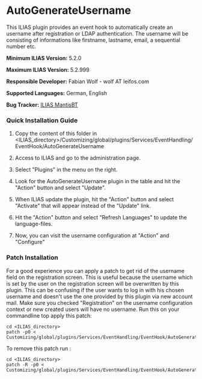 # AutoGenerateUsername

This ILIAS plugin provides an event hook to automatically create an username after registration or LDAP authentication.
The username will be consisting of informations like firstname, lastname, email, a sequential number etc.

**Minimum ILIAS Version:**
5.2.0

**Maximum ILIAS Version:**
5.2.999

**Responsible Developer:**
Fabian Wolf - wolf AT leifos.com

**Supported Languages:**
German, English

**Bug Tracker:**
[ILIAS MantisBT](http://www.ilias.de/mantis/search.php?project_id=3&category=AutoGenerateUsername)

### Quick Installation Guide
1. Copy the content of this folder in <ILIAS_directory>/Customizing/global/plugins/Services/EventHandling/EventHook/AutoGenerateUsername

2. Access to ILIAS and go to the administration page.

3. Select "Plugins" in the menu on the right.

5. Look for the AutoGenerateUsername plugin in the table and hit the "Action" button and select "Update".

6. When ILIAS update the plugin, hit the "Action" button and select "Activate" that will appear instead of the "Update" link.

7. Hit the "Action" button and select "Refresh Languages" to update the language-files.

8. Now, you can visit the username configuration at "Action" and "Configure"


### Patch Installation

For a good experience you can apply a patch to get rid of the username field on the registration screen. This is useful because the username which is set by the user on the registration screen will be overwritten by this plugin. This can be confusing if the user wants to log in with his chosen username and doesn't use the one provided by this plugin via new account mail.
Make sure you checked "Registration" on the username configuration context or new created users will have no username.
Run this on your commandline top apply this patch:

	cd <ILIAS_directory>
	patch -p0 < Customizing/global/plugins/Services/EventHandling/EventHook/AutoGenerateUsername/patches/5_x_xagu_hide_username_patch.diff

To remove this patch run :

	cd <ILIAS_directory>
	patch -R -p0 < Customizing/global/plugins/Services/EventHandling/EventHook/AutoGenerateUsername/patches/5_0xxagu_hide_username_patch.diff
